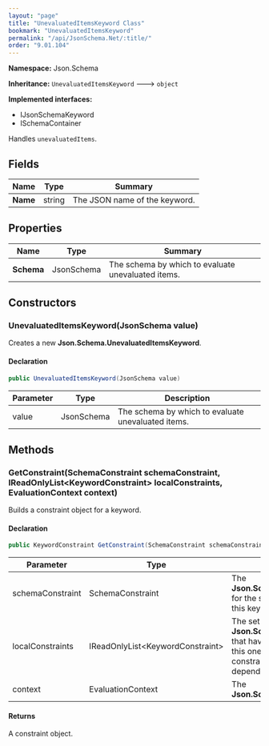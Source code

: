 ```yaml
---
layout: "page"
title: "UnevaluatedItemsKeyword Class"
bookmark: "UnevaluatedItemsKeyword"
permalink: "/api/JsonSchema.Net/:title/"
order: "9.01.104"
---
```

**Namespace:** Json.Schema

**Inheritance:**
`UnevaluatedItemsKeyword`
 🡒 
`object`

**Implemented interfaces:**

- IJsonSchemaKeyword
- ISchemaContainer

Handles `unevaluatedItems`.

## Fields

| Name | Type | Summary |
|---|---|---|
| **Name** | string | The JSON name of the keyword. |

## Properties

| Name | Type | Summary |
|---|---|---|
| **Schema** | JsonSchema | The schema by which to evaluate unevaluated items. |

## Constructors

### UnevaluatedItemsKeyword(JsonSchema value)

Creates a new **Json.Schema.UnevaluatedItemsKeyword**.

#### Declaration

```c#
public UnevaluatedItemsKeyword(JsonSchema value)
```

| Parameter | Type | Description |
|---|---|---|
| value | JsonSchema | The schema by which to evaluate unevaluated items. |


## Methods

### GetConstraint(SchemaConstraint schemaConstraint, IReadOnlyList\<KeywordConstraint\> localConstraints, EvaluationContext context)

Builds a constraint object for a keyword.

#### Declaration

```c#
public KeywordConstraint GetConstraint(SchemaConstraint schemaConstraint, IReadOnlyList<KeywordConstraint> localConstraints, EvaluationContext context)
```

| Parameter | Type | Description |
|---|---|---|
| schemaConstraint | SchemaConstraint | The **Json.Schema.SchemaConstraint** for the schema object that houses this keyword. |
| localConstraints | IReadOnlyList\<KeywordConstraint\> | The set of other **Json.Schema.KeywordConstraint**s that have been processed prior to this one. Will contain the constraints for keyword dependencies. |
| context | EvaluationContext | The **Json.Schema.EvaluationContext**. |


#### Returns

A constraint object.

